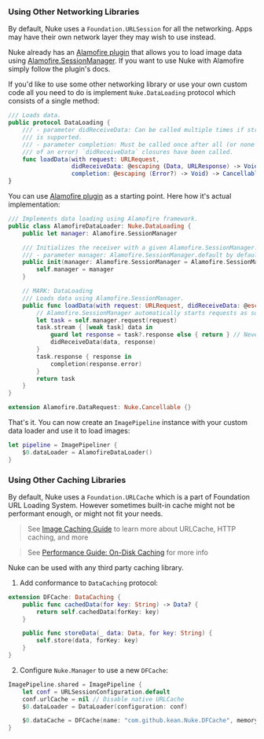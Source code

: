 ### Using Other Networking Libraries

By default, Nuke uses a `Foundation.URLSession` for all the networking. Apps may have their own network layer they may wish to use instead.

Nuke already has an [Alamofire plugin](https://github.com/kean/Nuke-Alamofire-Plugin) that allows you to load image data using [Alamofire.SessionManager](https://github.com/Alamofire/Alamofire). If you want to use Nuke with Alamofire simply follow the plugin's docs.

If you'd like to use some other networking library or use your own custom code all you need to do is implement `Nuke.DataLoading` protocol which consists of a single method:

```swift
/// Loads data.
public protocol DataLoading {
    /// - parameter didReceiveData: Can be called multiple times if streaming
    /// is supported.
    /// - parameter completion: Must be called once after all (or none in case
    /// of an error) `didReceiveData` closures have been called.
    func loadData(with request: URLRequest,
                  didReceiveData: @escaping (Data, URLResponse) -> Void,
                  completion: @escaping (Error?) -> Void) -> Cancellable
}
```

You can use [Alamofire plugin](https://github.com/kean/Nuke-Alamofire-Plugin) as a starting point. Here how it's actual implementation:

```swift
/// Implements data loading using Alamofire framework.
public class AlamofireDataLoader: Nuke.DataLoading {
    public let manager: Alamofire.SessionManager

    /// Initializes the receiver with a given Alamofire.SessionManager.
    /// - parameter manager: Alamofire.SessionManager.default by default.
    public init(manager: Alamofire.SessionManager = Alamofire.SessionManager.default) {
        self.manager = manager
    }

    // MARK: DataLoading
    /// Loads data using Alamofire.SessionManager.
    public func loadData(with request: URLRequest, didReceiveData: @escaping (Data, URLResponse) -> Void, completion: @escaping (Error?) -> Void) -> Cancellable {
        // Alamofire.SessionManager automatically starts requests as soon as they are created (see `startRequestsImmediately`)
        let task = self.manager.request(request)
        task.stream { [weak task] data in
            guard let response = task?.response else { return } // Never nil
            didReceiveData(data, response)
        }
        task.response { response in
            completion(response.error)
        }
        return task
    }
}

extension Alamofire.DataRequest: Nuke.Cancellable {}
```

That's it. You can now create an `ImagePipeline` instance with your custom data loader and use it to load images:

```swift
let pipeline = ImagePipeliner {
    $0.dataLoader = AlamofireDataLoader()
}
```

### Using Other Caching Libraries

By default, Nuke uses a `Foundation.URLCache` which is a part of Foundation URL Loading System. However sometimes built-in cache might not be performant enough, or might not fit your needs.

> See [Image Caching Guide](https://kean.github.io/post/image-caching) to learn more about URLCache, HTTP caching, and more

> See [Performance Guide: On-Disk Caching](https://github.com/kean/Nuke/blob/8.0/Documentation/Guides/Performance%20Guide.md#on-disk-caching) for more info

Nuke can be used with any third party caching library.

1) Add conformance to `DataCaching` protocol:

```swift
extension DFCache: DataCaching {
    public func cachedData(for key: String) -> Data? {
        return self.cachedData(forKey: key)
    }

    public func storeData(_ data: Data, for key: String) {
        self.store(data, forKey: key)
    }
}
```

2) Configure `Nuke.Manager` to use a new `DFCache`:

```swift
ImagePipeline.shared = ImagePipeline {
    let conf = URLSessionConfiguration.default
    conf.urlCache = nil // Disable native URLCache
    $0.dataLoader = DataLoader(configuration: conf)

    $0.dataCache = DFCache(name: "com.github.kean.Nuke.DFCache", memoryCache: nil)
}
```
